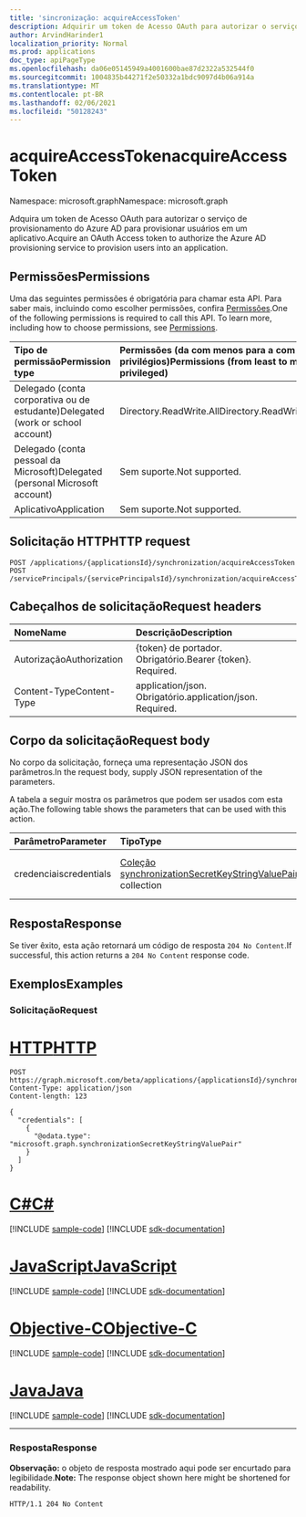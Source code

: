 ```yaml
---
title: 'sincronização: acquireAccessToken'
description: Adquirir um token de Acesso OAuth para autorizar o serviço de provisionamento do Azure AD para provisionar usuários em um aplicativo
author: ArvindHarinder1
localization_priority: Normal
ms.prod: applications
doc_type: apiPageType
ms.openlocfilehash: da06e05145949a4001600bae87d2322a532544f0
ms.sourcegitcommit: 1004835b44271f2e50332a1bdc9097d4b06a914a
ms.translationtype: MT
ms.contentlocale: pt-BR
ms.lasthandoff: 02/06/2021
ms.locfileid: "50128243"
---
```

# <a name="acquireaccesstoken"></a><span data-ttu-id="76e3f-103">acquireAccessToken</span><span class="sxs-lookup"><span data-stu-id="76e3f-103">acquireAccessToken</span></span>
<span data-ttu-id="76e3f-104">Namespace: microsoft.graph</span><span class="sxs-lookup"><span data-stu-id="76e3f-104">Namespace: microsoft.graph</span></span>

<span data-ttu-id="76e3f-105">Adquira um token de Acesso OAuth para autorizar o serviço de provisionamento do Azure AD para provisionar usuários em um aplicativo.</span><span class="sxs-lookup"><span data-stu-id="76e3f-105">Acquire an OAuth Access token to authorize the Azure AD provisioning service to provision users into an application.</span></span>

## <a name="permissions"></a><span data-ttu-id="76e3f-106">Permissões</span><span class="sxs-lookup"><span data-stu-id="76e3f-106">Permissions</span></span>
<span data-ttu-id="76e3f-p101">Uma das seguintes permissões é obrigatória para chamar esta API. Para saber mais, incluindo como escolher permissões, confira [Permissões](/graph/permissions-reference).</span><span class="sxs-lookup"><span data-stu-id="76e3f-p101">One of the following permissions is required to call this API. To learn more, including how to choose permissions, see [Permissions](/graph/permissions-reference).</span></span>

|<span data-ttu-id="76e3f-109">Tipo de permissão</span><span class="sxs-lookup"><span data-stu-id="76e3f-109">Permission type</span></span>|<span data-ttu-id="76e3f-110">Permissões (da com menos para a com mais privilégios)</span><span class="sxs-lookup"><span data-stu-id="76e3f-110">Permissions (from least to most privileged)</span></span>|
|:---|:---|
|<span data-ttu-id="76e3f-111">Delegado (conta corporativa ou de estudante)</span><span class="sxs-lookup"><span data-stu-id="76e3f-111">Delegated (work or school account)</span></span>|<span data-ttu-id="76e3f-112">Directory.ReadWrite.All</span><span class="sxs-lookup"><span data-stu-id="76e3f-112">Directory.ReadWrite.All</span></span>|
|<span data-ttu-id="76e3f-113">Delegado (conta pessoal da Microsoft)</span><span class="sxs-lookup"><span data-stu-id="76e3f-113">Delegated (personal Microsoft account)</span></span>|<span data-ttu-id="76e3f-114">Sem suporte.</span><span class="sxs-lookup"><span data-stu-id="76e3f-114">Not supported.</span></span>|
|<span data-ttu-id="76e3f-115">Aplicativo</span><span class="sxs-lookup"><span data-stu-id="76e3f-115">Application</span></span>|<span data-ttu-id="76e3f-116">Sem suporte.</span><span class="sxs-lookup"><span data-stu-id="76e3f-116">Not supported.</span></span>|

## <a name="http-request"></a><span data-ttu-id="76e3f-117">Solicitação HTTP</span><span class="sxs-lookup"><span data-stu-id="76e3f-117">HTTP request</span></span>

<!-- {
  "blockType": "ignored"
}
-->
``` http
POST /applications/{applicationsId}/synchronization/acquireAccessToken
POST /servicePrincipals/{servicePrincipalsId}/synchronization/acquireAccessToken
```

## <a name="request-headers"></a><span data-ttu-id="76e3f-118">Cabeçalhos de solicitação</span><span class="sxs-lookup"><span data-stu-id="76e3f-118">Request headers</span></span>
|<span data-ttu-id="76e3f-119">Nome</span><span class="sxs-lookup"><span data-stu-id="76e3f-119">Name</span></span>|<span data-ttu-id="76e3f-120">Descrição</span><span class="sxs-lookup"><span data-stu-id="76e3f-120">Description</span></span>|
|:---|:---|
|<span data-ttu-id="76e3f-121">Autorização</span><span class="sxs-lookup"><span data-stu-id="76e3f-121">Authorization</span></span>|<span data-ttu-id="76e3f-p102">{token} de portador. Obrigatório.</span><span class="sxs-lookup"><span data-stu-id="76e3f-p102">Bearer {token}. Required.</span></span>|
|<span data-ttu-id="76e3f-124">Content-Type</span><span class="sxs-lookup"><span data-stu-id="76e3f-124">Content-Type</span></span>|<span data-ttu-id="76e3f-p103">application/json. Obrigatório.</span><span class="sxs-lookup"><span data-stu-id="76e3f-p103">application/json. Required.</span></span>|

## <a name="request-body"></a><span data-ttu-id="76e3f-127">Corpo da solicitação</span><span class="sxs-lookup"><span data-stu-id="76e3f-127">Request body</span></span>
<span data-ttu-id="76e3f-128">No corpo da solicitação, forneça uma representação JSON dos parâmetros.</span><span class="sxs-lookup"><span data-stu-id="76e3f-128">In the request body, supply JSON representation of the parameters.</span></span>

<span data-ttu-id="76e3f-129">A tabela a seguir mostra os parâmetros que podem ser usados com esta ação.</span><span class="sxs-lookup"><span data-stu-id="76e3f-129">The following table shows the parameters that can be used with this action.</span></span>

|<span data-ttu-id="76e3f-130">Parâmetro</span><span class="sxs-lookup"><span data-stu-id="76e3f-130">Parameter</span></span>|<span data-ttu-id="76e3f-131">Tipo</span><span class="sxs-lookup"><span data-stu-id="76e3f-131">Type</span></span>|<span data-ttu-id="76e3f-132">Descrição</span><span class="sxs-lookup"><span data-stu-id="76e3f-132">Description</span></span>|
|:---|:---|:---|
|<span data-ttu-id="76e3f-133">credenciais</span><span class="sxs-lookup"><span data-stu-id="76e3f-133">credentials</span></span>|<span data-ttu-id="76e3f-134">[Coleção synchronizationSecretKeyStringValuePair](../resources/synchronization-secretkeystringvaluepair.md)</span><span class="sxs-lookup"><span data-stu-id="76e3f-134">[synchronizationSecretKeyStringValuePair](../resources/synchronization-secretkeystringvaluepair.md) collection</span></span>|<span data-ttu-id="76e3f-135">Representa um valor secreto único.</span><span class="sxs-lookup"><span data-stu-id="76e3f-135">Represents a single secret value.</span></span>|



## <a name="response"></a><span data-ttu-id="76e3f-136">Resposta</span><span class="sxs-lookup"><span data-stu-id="76e3f-136">Response</span></span>

<span data-ttu-id="76e3f-137">Se tiver êxito, esta ação retornará um código de resposta `204 No Content`.</span><span class="sxs-lookup"><span data-stu-id="76e3f-137">If successful, this action returns a `204 No Content` response code.</span></span>

## <a name="examples"></a><span data-ttu-id="76e3f-138">Exemplos</span><span class="sxs-lookup"><span data-stu-id="76e3f-138">Examples</span></span>

### <a name="request"></a><span data-ttu-id="76e3f-139">Solicitação</span><span class="sxs-lookup"><span data-stu-id="76e3f-139">Request</span></span>

# <a name="http"></a>[<span data-ttu-id="76e3f-140">HTTP</span><span class="sxs-lookup"><span data-stu-id="76e3f-140">HTTP</span></span>](#tab/http)
<!-- {
  "blockType": "request",
  "name": "synchronization_acquireaccesstoken"
}
-->
``` http
POST https://graph.microsoft.com/beta/applications/{applicationsId}/synchronization/acquireAccessToken
Content-Type: application/json
Content-length: 123

{
  "credentials": [
    {
      "@odata.type": "microsoft.graph.synchronizationSecretKeyStringValuePair"
    }
  ]
}
```
# <a name="c"></a>[<span data-ttu-id="76e3f-141">C#</span><span class="sxs-lookup"><span data-stu-id="76e3f-141">C#</span></span>](#tab/csharp)
[!INCLUDE [sample-code](../includes/snippets/csharp/synchronization-acquireaccesstoken-csharp-snippets.md)]
[!INCLUDE [sdk-documentation](../includes/snippets/snippets-sdk-documentation-link.md)]

# <a name="javascript"></a>[<span data-ttu-id="76e3f-142">JavaScript</span><span class="sxs-lookup"><span data-stu-id="76e3f-142">JavaScript</span></span>](#tab/javascript)
[!INCLUDE [sample-code](../includes/snippets/javascript/synchronization-acquireaccesstoken-javascript-snippets.md)]
[!INCLUDE [sdk-documentation](../includes/snippets/snippets-sdk-documentation-link.md)]

# <a name="objective-c"></a>[<span data-ttu-id="76e3f-143">Objective-C</span><span class="sxs-lookup"><span data-stu-id="76e3f-143">Objective-C</span></span>](#tab/objc)
[!INCLUDE [sample-code](../includes/snippets/objc/synchronization-acquireaccesstoken-objc-snippets.md)]
[!INCLUDE [sdk-documentation](../includes/snippets/snippets-sdk-documentation-link.md)]

# <a name="java"></a>[<span data-ttu-id="76e3f-144">Java</span><span class="sxs-lookup"><span data-stu-id="76e3f-144">Java</span></span>](#tab/java)
[!INCLUDE [sample-code](../includes/snippets/java/synchronization-acquireaccesstoken-java-snippets.md)]
[!INCLUDE [sdk-documentation](../includes/snippets/snippets-sdk-documentation-link.md)]

---



### <a name="response"></a><span data-ttu-id="76e3f-145">Resposta</span><span class="sxs-lookup"><span data-stu-id="76e3f-145">Response</span></span>
<span data-ttu-id="76e3f-146">**Observação:** o objeto de resposta mostrado aqui pode ser encurtado para legibilidade.</span><span class="sxs-lookup"><span data-stu-id="76e3f-146">**Note:** The response object shown here might be shortened for readability.</span></span>
<!-- {
  "blockType": "response",
  "truncated": true
}
-->
``` http
HTTP/1.1 204 No Content
```


